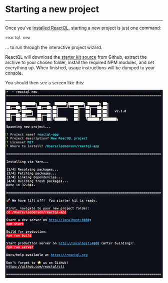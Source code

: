 # Starting a new project

---
Once you've [installed ReactQL](installation.md), starting a new project is just one command:

```bash
reactql new
```

... to run through the interactive project wizard.

ReactQL will download the [starter kit source](https://github.com/reactql/kit) from Github, extract the archive to your chosen folder, install the required NPM modules, and set everything up. When finished, usage instructions will be dumped to your console.

You should then see a screen like this:

![ReactQL CLI](img/project.png)
